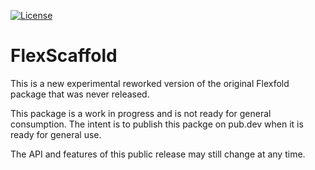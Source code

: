 [![License](https://img.shields.io/badge/License-BSD%203--Clause-blue.svg)](https://opensource.org/licenses/BSD-3-Clause)

# FlexScaffold

This is a new experimental reworked version of the original Flexfold package that was never released.

This package is a work in progress and is not ready for general consumption. The intent is
to publish this packge on pub.dev when it is ready for general use.

The API and features of this public release may still change at any time.




